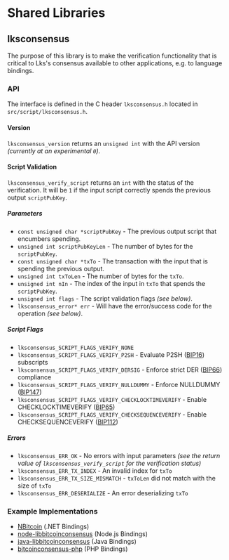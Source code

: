 Shared Libraries
================

## lksconsensus

The purpose of this library is to make the verification functionality that is critical to Lks's consensus available to other applications, e.g. to language bindings.

### API

The interface is defined in the C header `lksconsensus.h` located in  `src/script/lksconsensus.h`.

#### Version

`lksconsensus_version` returns an `unsigned int` with the API version *(currently at an experimental `0`)*.

#### Script Validation

`lksconsensus_verify_script` returns an `int` with the status of the verification. It will be `1` if the input script correctly spends the previous output `scriptPubKey`.

##### Parameters
- `const unsigned char *scriptPubKey` - The previous output script that encumbers spending.
- `unsigned int scriptPubKeyLen` - The number of bytes for the `scriptPubKey`.
- `const unsigned char *txTo` - The transaction with the input that is spending the previous output.
- `unsigned int txToLen` - The number of bytes for the `txTo`.
- `unsigned int nIn` - The index of the input in `txTo` that spends the `scriptPubKey`.
- `unsigned int flags` - The script validation flags *(see below)*.
- `lksconsensus_error* err` - Will have the error/success code for the operation *(see below)*.

##### Script Flags
- `lksconsensus_SCRIPT_FLAGS_VERIFY_NONE`
- `lksconsensus_SCRIPT_FLAGS_VERIFY_P2SH` - Evaluate P2SH ([BIP16](https://github.com/bitcoin/bips/blob/master/bip-0016.mediawiki)) subscripts
- `lksconsensus_SCRIPT_FLAGS_VERIFY_DERSIG` - Enforce strict DER ([BIP66](https://github.com/bitcoin/bips/blob/master/bip-0066.mediawiki)) compliance
- `lksconsensus_SCRIPT_FLAGS_VERIFY_NULLDUMMY` - Enforce NULLDUMMY ([BIP147](https://github.com/bitcoin/bips/blob/master/bip-0147.mediawiki))
- `lksconsensus_SCRIPT_FLAGS_VERIFY_CHECKLOCKTIMEVERIFY` - Enable CHECKLOCKTIMEVERIFY ([BIP65](https://github.com/bitcoin/bips/blob/master/bip-0065.mediawiki))
- `lksconsensus_SCRIPT_FLAGS_VERIFY_CHECKSEQUENCEVERIFY` - Enable CHECKSEQUENCEVERIFY ([BIP112](https://github.com/bitcoin/bips/blob/master/bip-0112.mediawiki))

##### Errors
- `lksconsensus_ERR_OK` - No errors with input parameters *(see the return value of `lksconsensus_verify_script` for the verification status)*
- `lksconsensus_ERR_TX_INDEX` - An invalid index for `txTo`
- `lksconsensus_ERR_TX_SIZE_MISMATCH` - `txToLen` did not match with the size of `txTo`
- `lksconsensus_ERR_DESERIALIZE` - An error deserializing `txTo`

### Example Implementations
- [NBitcoin](https://github.com/NicolasDorier/NBitcoin/blob/master/NBitcoin/Script.cs#L814) (.NET Bindings)
- [node-libbitcoinconsensus](https://github.com/bitpay/node-libbitcoinconsensus) (Node.js Bindings)
- [java-libbitcoinconsensus](https://github.com/dexX7/java-libbitcoinconsensus) (Java Bindings)
- [bitcoinconsensus-php](https://github.com/Bit-Wasp/bitcoinconsensus-php) (PHP Bindings)
